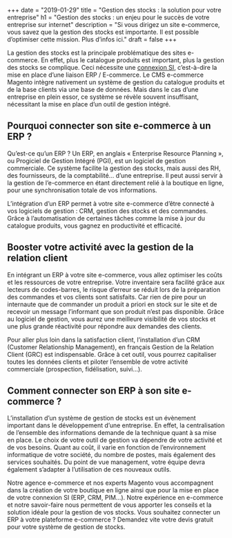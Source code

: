 +++
date = "2019-01-29"
title = "Gestion des stocks : la solution pour votre entreprise"
h1 = "Gestion des stocks : un enjeu pour le succès de votre entreprise sur internet"
description = "Si vous dirigez un site e-commerce, vous savez que la gestion des stocks est importante. Il est possible d’optimiser cette mission. Plus d’infos ici."
draft = false
+++

La gestion des stocks est la principale problématique des sites e-commerce. En effet, plus le catalogue produits est important, plus la gestion des stocks se complique. Ceci nécessite une [connexion SI](/ecommerce/connexion-si/), c’est-à-dire la mise en place d’une liaison ERP / E-commerce. Le CMS e-commerce Magento intègre nativement un système de gestion du catalogue produits et de la base clients via une base de données. Mais dans le cas d’une entreprise en plein essor, ce système se révèle souvent insuffisant, nécessitant la mise en place d’un outil de gestion intégré.

## Pourquoi connecter son site e-commerce à un ERP ?

Qu’est-ce qu’un ERP ? Un ERP, en anglais « Enterprise Resource Planning », ou Progiciel de Gestion Intégré (PGI), est un logiciel de gestion commerciale. Ce système facilite la gestion des stocks, mais aussi des RH, des fournisseurs, de la comptabilité… d’une entreprise. Il peut aussi servir à la gestion de l’e-commerce en étant directement relié à la boutique en ligne, pour une synchronisation totale de vos informations.

L’intégration d’un ERP permet à votre site e-commerce d’être connecté à vos logiciels de gestion : CRM, gestion des stocks et des commandes. Grâce à l’automatisation de certaines tâches comme la mise à jour du catalogue produits, vous gagnez en productivité et efficacité.

## Booster votre activité avec la gestion de la relation client

En intégrant un ERP à votre site e-commerce, vous allez optimiser les coûts et les ressources de votre entreprise. Votre inventaire sera facilité grâce aux lecteurs de codes-barres, le risque d’erreur se réduit lors de la préparation des commandes et vos clients sont satisfaits. Car rien de pire pour un internaute que de commander un produit a priori en stock sur le site et de recevoir un message l’informant que son produit n’est pas disponible. Grâce au logiciel de gestion, vous aurez une meilleure visibilité de vos stocks et une plus grande réactivité pour répondre aux demandes des clients.

Pour aller plus loin dans la satisfaction client, l’installation d’un CRM (Customer Relationship Management), en français Gestion de la Relation Client (GRC) est indispensable. Grâce à cet outil, vous pourrez capitaliser toutes les données clients et piloter l’ensemble de votre activité commerciale (prospection, fidélisation, suivi…).

## Comment connecter son ERP à son site e-commerce ?

L’installation d’un système de gestion de stocks est un évènement important dans le développement d’une entreprise. En effet, la centralisation de l’ensemble des informations demande de la technique quant à sa mise en place. Le choix de votre outil de gestion va dépendre de votre activité et de vos besoins. Quant au coût, il varie en fonction de l’environnement informatique de votre société, du nombre de postes, mais également des services souhaités. Du point de vue management, votre équipe devra également s’adapter à l’utilisation de ces nouveaux outils.

Notre agence e-commerce et nos experts Magento vous accompagnent dans la création de votre boutique en ligne ainsi que pour la mise en place de votre connexion SI (ERP, CRM, PIM…). Notre expérience en e-commerce et notre savoir-faire nous permettent de vous apporter les conseils et la solution idéale pour la gestion de vos stocks. Vous souhaitez connecter un ERP à votre plateforme e-commerce ? Demandez vite votre devis gratuit pour votre système de gestion de stocks.
